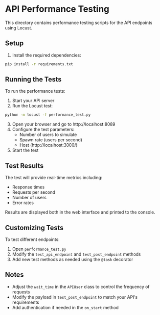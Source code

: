 # API Performance Testing

This directory contains performance testing scripts for the API endpoints using Locust.

## Setup

1. Install the required dependencies:
```bash
pip install -r requirements.txt
```

## Running the Tests

To run the performance tests:

1. Start your API server
2. Run the Locust test:
```bash
python -m locust -f performance_test.py
```
3. Open your browser and go to http://localhost:8089
4. Configure the test parameters:
   - Number of users to simulate
   - Spawn rate (users per second)
   - Host (http://localhost:3000/)
5. Start the test

## Test Results

The test will provide real-time metrics including:
- Response times
- Requests per second
- Number of users
- Error rates

Results are displayed both in the web interface and printed to the console.

## Customizing Tests

To test different endpoints:
1. Open `performance_test.py`
2. Modify the `test_api_endpoint` and `test_post_endpoint` methods
3. Add new test methods as needed using the `@task` decorator

## Notes

- Adjust the `wait_time` in the `APIUser` class to control the frequency of requests
- Modify the payload in `test_post_endpoint` to match your API's requirements
- Add authentication if needed in the `on_start` method 